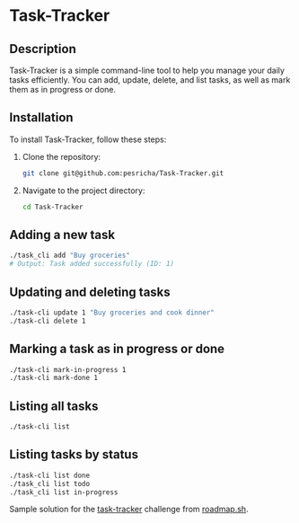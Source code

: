 # Task-Tracker

## Description

Task-Tracker is a simple command-line tool to help you manage your daily tasks efficiently. You can add, update, delete, and list tasks, as well as mark them as in progress or done.

## Installation

To install Task-Tracker, follow these steps:

1. Clone the repository:
    ```sh
    git clone git@github.com:pesricha/Task-Tracker.git
    ```

2. Navigate to the project directory:
    ```sh
    cd Task-Tracker
    ```

## Adding a new task
```sh
./task_cli add "Buy groceries"
# Output: Task added successfully (ID: 1)
```

## Updating and deleting tasks
```sh
./task-cli update 1 "Buy groceries and cook dinner"
./task-cli delete 1
```

## Marking a task as in progress or done
```sh
./task-cli mark-in-progress 1
./task-cli mark-done 1
```

## Listing all tasks
```sh
./task-cli list
```

## Listing tasks by status
```sh
./task-cli list done
./task_cli list todo
./task_cli list in-progress
```

Sample solution for the [task-tracker](https://roadmap.sh/projects/task-tracker) challenge from [roadmap.sh](https://roadmap.sh/).
